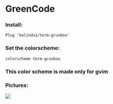 # GreenCode


<h3>Install:</h3>

```Plug 'kalindu1/term-gruvbox'```

<h3>Set the colorscheme:</h3>

```colorscheme term-gruvbox```
<h3>This color scheme is made only for gvim</h3>

<h3>Pictures:</h3>
<img src="gruvbox.PNG">
